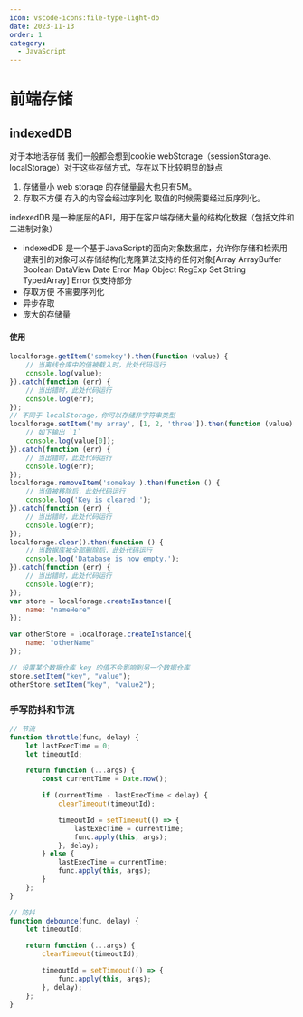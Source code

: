 ```yaml
---
icon: vscode-icons:file-type-light-db
date: 2023-11-13
order: 1
category:
  - JavaScript
---
```


# 前端存储

## indexedDB

对于本地话存储 我们一般都会想到cookie webStorage（sessionStorage、localStorage）对于这些存储方式，存在以下比较明显的缺点

1. 存储量小 web storage 的存储量最大也只有5M。
2. 存取不方便 存入的内容会经过序列化 取值的时候需要经过反序列化。

indexedDB 是一种底层的API，用于在客户端存储大量的结构化数据（包括文件和二进制对象）

- indexedDB
  是一个基于JavaScript的面向对象数据库，允许你存储和检索用键索引的对象可以存储结构化克隆算法支持的任何对象[Array ArrayBuffer Boolean DataView Date Error Map Object RegExp Set String TypedArray]
  Error 仅支持部分
- 存取方便 不需要序列化
- 异步存取
- 庞大的存储量

#### 使用

```javascript
localforage.getItem('somekey').then(function (value) {
    // 当离线仓库中的值被载入时，此处代码运行
    console.log(value);
}).catch(function (err) {
    // 当出错时，此处代码运行
    console.log(err);
});
// 不同于 localStorage，你可以存储非字符串类型
localforage.setItem('my array', [1, 2, 'three']).then(function (value) {
    // 如下输出 `1`
    console.log(value[0]);
}).catch(function (err) {
    // 当出错时，此处代码运行
    console.log(err);
});
localforage.removeItem('somekey').then(function () {
    // 当值被移除后，此处代码运行
    console.log('Key is cleared!');
}).catch(function (err) {
    // 当出错时，此处代码运行
    console.log(err);
});
localforage.clear().then(function () {
    // 当数据库被全部删除后，此处代码运行
    console.log('Database is now empty.');
}).catch(function (err) {
    // 当出错时，此处代码运行
    console.log(err);
});
var store = localforage.createInstance({
    name: "nameHere"
});

var otherStore = localforage.createInstance({
    name: "otherName"
});

// 设置某个数据仓库 key 的值不会影响到另一个数据仓库
store.setItem("key", "value");
otherStore.setItem("key", "value2");
```

### 手写防抖和节流

```javascript
// 节流
function throttle(func, delay) {
    let lastExecTime = 0;
    let timeoutId;

    return function (...args) {
        const currentTime = Date.now();

        if (currentTime - lastExecTime < delay) {
            clearTimeout(timeoutId);

            timeoutId = setTimeout(() => {
                lastExecTime = currentTime;
                func.apply(this, args);
            }, delay);
        } else {
            lastExecTime = currentTime;
            func.apply(this, args);
        }
    };
}

// 防抖
function debounce(func, delay) {
    let timeoutId;

    return function (...args) {
        clearTimeout(timeoutId);

        timeoutId = setTimeout(() => {
            func.apply(this, args);
        }, delay);
    };
}
```
